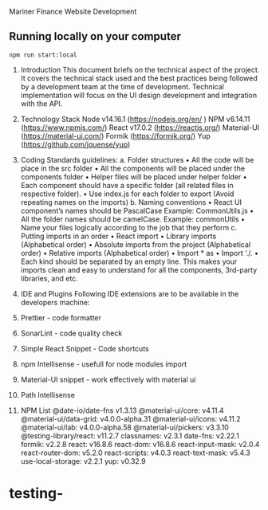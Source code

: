 Mariner Finance Website Development

## Running locally on your computer
  `npm run start:local`

1. Introduction
   This document briefs on the technical aspect of the project. It covers the technical stack used and the best practices being followed by a development team at the time of development.
   Technical implementation will focus on the UI design development and integration with the API.

2. Technology Stack
   Node v14.16.1 (https://nodejs.org/en/ )
   NPM v6.14.11 (https://www.npmjs.com/)
   React v17.0.2 (https://reactjs.org/)
   Material-UI (https://material-ui.com/)
   Formik (https://formik.org/)
   Yup (https://github.com/jquense/yup)

3. Coding Standards guidelines:
   a. Folder structures
   • All the code will be place in the src folder
   • All the components will be placed under the components folder
   • Helper files will be placed under helper folder
   • Each component should have a specific folder (all related files in respective folder).
   • Use index.js for each folder to export (Avoid repeating names on the imports)
   b. Naming conventions
   • React UI component’s names should be PascalCase Example: CommonUtils.js
   • All the folder names should be camelCase. Example: commonUtils
   • Name your files logically according to the job that they perform
   c. Putting imports in an order
   • React import
   • Library imports (Alphabetical order)
   • Absolute imports from the project (Alphabetical order)
   • Relative imports (Alphabetical order)
   • Import \* as
   • Import ‘./<some file>.<some extension>
   • Each kind should be separated by an empty line. This makes your imports clean and easy to understand for all the components, 3rd-party libraries, and etc.

4. IDE and Plugins
   Following IDE extensions are to be available in the developers machine:
5. Prettier - code formatter
6. SonarLint - code quality check
7. Simple React Snippet - Code shortcuts
8. npm Intellisense - usefull for node modules import
9. Material-UI snippet - work effectively with material ui
10. Path Intellisense

11. NPM List
    @date-io/date-fns v1.3.13
    @material-ui/core: v4.11.4
    @material-ui/data-grid: v4.0.0-alpha.31
    @material-ui/icons: v4.11.2
    @material-ui/lab: v4.0.0-alpha.58
    @material-ui/pickers: v3.3.10
    @testing-library/react: v11.2.7
    classnames: v2.3.1
    date-fns: v2.22.1
    formik: v2.2.8
    react: v16.8.6
    react-dom: v16.8.6
    react-input-mask: v2.0.4
    react-router-dom: v5.2.0
    react-scripts: v4.0.3
    react-text-mask: v5.4.3
    use-local-storage: v2.2.1
    yup: v0.32.9
# testing-
